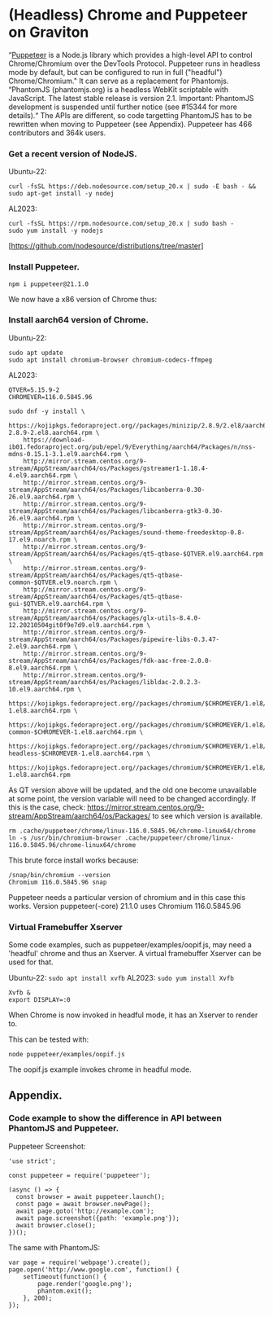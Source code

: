 # (Headless) Chrome and Puppeteer on Graviton

“[Puppeteer](https://pptr.dev/) is a Node.js library which provides a high-level API to control Chrome/Chromium over the DevTools Protocol. 
Puppeteer runs in headless mode by default, but can be configured to run in full ("headful") Chrome/Chromium."
It can serve as a replacement for  Phantomjs.
“PhantomJS (phantomjs.org) is a headless WebKit scriptable with JavaScript. The latest stable release is version 2.1.
Important: PhantomJS development is suspended until further notice (see #15344 for more details).“
The APIs are different, so code targetting PhantomJS has to be rewritten when moving to Puppeteer (see Appendix).
Puppeteer has 466 contributors and 364k users.

### Get a recent version of NodeJS.

Ubuntu-22:
```
curl -fsSL https://deb.nodesource.com/setup_20.x | sudo -E bash - && sudo apt-get install -y nodej
```
AL2023:
```
curl -fsSL https://rpm.nodesource.com/setup_20.x | sudo bash -
sudo yum install -y nodejs
```
[https://github.com/nodesource/distributions/tree/master]

### Install Puppeteer.
```
npm i puppeteer@21.1.0
```
We now have a x86 version of Chrome thus:

### Install aarch64 version of Chrome.

Ubuntu-22:
```
sudo apt update
sudo apt install chromium-browser chromium-codecs-ffmpeg
```
AL2023:
```
QTVER=5.15.9-2
CHROMEVER=116.0.5845.96

sudo dnf -y install \
    https://kojipkgs.fedoraproject.org//packages/minizip/2.8.9/2.el8/aarch64/minizip-2.8.9-2.el8.aarch64.rpm \
    https://download-ib01.fedoraproject.org/pub/epel/9/Everything/aarch64/Packages/n/nss-mdns-0.15.1-3.1.el9.aarch64.rpm \
    http://mirror.stream.centos.org/9-stream/AppStream/aarch64/os/Packages/gstreamer1-1.18.4-4.el9.aarch64.rpm \
    http://mirror.stream.centos.org/9-stream/AppStream/aarch64/os/Packages/libcanberra-0.30-26.el9.aarch64.rpm \
    http://mirror.stream.centos.org/9-stream/AppStream/aarch64/os/Packages/libcanberra-gtk3-0.30-26.el9.aarch64.rpm \
    http://mirror.stream.centos.org/9-stream/AppStream/aarch64/os/Packages/sound-theme-freedesktop-0.8-17.el9.noarch.rpm \
    http://mirror.stream.centos.org/9-stream/AppStream/aarch64/os/Packages/qt5-qtbase-$QTVER.el9.aarch64.rpm \
    http://mirror.stream.centos.org/9-stream/AppStream/aarch64/os/Packages/qt5-qtbase-common-$QTVER.el9.noarch.rpm \
    http://mirror.stream.centos.org/9-stream/AppStream/aarch64/os/Packages/qt5-qtbase-gui-$QTVER.el9.aarch64.rpm \
    http://mirror.stream.centos.org/9-stream/AppStream/aarch64/os/Packages/glx-utils-8.4.0-12.20210504git0f9e7d9.el9.aarch64.rpm \
    http://mirror.stream.centos.org/9-stream/AppStream/aarch64/os/Packages/pipewire-libs-0.3.47-2.el9.aarch64.rpm \
    http://mirror.stream.centos.org/9-stream/AppStream/aarch64/os/Packages/fdk-aac-free-2.0.0-8.el9.aarch64.rpm \
    http://mirror.stream.centos.org/9-stream/AppStream/aarch64/os/Packages/libldac-2.0.2.3-10.el9.aarch64.rpm \
    https://kojipkgs.fedoraproject.org//packages/chromium/$CHROMEVER/1.el8/aarch64/chromium-$CHROMEVER-1.el8.aarch64.rpm \
    https://kojipkgs.fedoraproject.org//packages/chromium/$CHROMEVER/1.el8/aarch64/chromium-common-$CHROMEVER-1.el8.aarch64.rpm \
    https://kojipkgs.fedoraproject.org//packages/chromium/$CHROMEVER/1.el8/aarch64/chromium-headless-$CHROMEVER-1.el8.aarch64.rpm \
    https://kojipkgs.fedoraproject.org//packages/chromium/$CHROMEVER/1.el8/aarch64/chromedriver-$CHROMEVER-1.el8.aarch64.rpm
```
As QT version above will be updated, and the old one become unavailable at some point, the version variable will need to be changed accordingly.
If this is the case, check: https://mirror.stream.centos.org/9-stream/AppStream/aarch64/os/Packages/ to see which version is available.
```
rm .cache/puppeteer/chrome/linux-116.0.5845.96/chrome-linux64/chrome
ln -s /usr/bin/chromium-browser .cache/puppeteer/chrome/linux-116.0.5845.96/chrome-linux64/chrome
```
This brute force install works because:
```
/snap/bin/chromium --version
Chromium 116.0.5845.96 snap
```
Puppeteer needs a particular version of chromium and in this case this works.
Version puppeteer(-core) 21.1.0 uses Chromium 116.0.5845.96

### Virtual Framebuffer Xserver

Some code examples, such as puppeteer/examples/oopif.js, may need a 'headful' chrome and thus an Xserver.
A virtual framebuffer Xserver can be used for that.

Ubuntu-22: ```sudo apt install xvfb```
AL2023: ```sudo yum install Xvfb```
```
Xvfb &
export DISPLAY=:0
```
When Chrome is now invoked in headful mode, it has an Xserver to render to.

This can be tested with:
```
node puppeteer/examples/oopif.js
```
The oopif.js example invokes chrome in headful mode.


## Appendix.

### Code example to show the difference in API between PhantomJS and Puppeteer.


Puppeteer Screenshot:
```
'use strict';

const puppeteer = require('puppeteer');

(async () => {
  const browser = await puppeteer.launch();
  const page = await browser.newPage();
  await page.goto('http://example.com');
  await page.screenshot({path: 'example.png'});
  await browser.close();
})();
```
The same with PhantomJS:
```
var page = require('webpage').create();
page.open('http://www.google.com', function() {
    setTimeout(function() {
        page.render('google.png');
        phantom.exit();
    }, 200);
});
```

